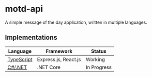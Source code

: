 # motd-api

A simple message of the day application, written in multiple languages.

## Implementations

| Language                           | Framework            | Status      |
| ---------------------------------- | -------------------- | ----------- |
| [TypeScript](typescript/README.md) | Express.js, React.js | Working     |
| [C#/.NET](dotnet/README.md)        | .NET Core            | In Progress |
